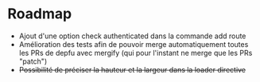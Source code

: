 # Roadmap

* Ajout d'une option check authenticated dans la commande add route
* Amélioration des tests afin de pouvoir merge automatiquement toutes les PRs de depfu avec mergify (qui pour l'instant ne merge que les PRs "patch")
* ~~Possibilité de préciser la hauteur et la largeur dans la loader directive~~
